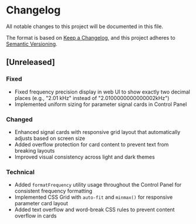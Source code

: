 # Changelog

All notable changes to this project will be documented in this file.

The format is based on [Keep a Changelog](https://keepachangelog.com/en/1.0.0/),
and this project adheres to [Semantic Versioning](https://semver.org/spec/v2.0.0.html).

## [Unreleased]

### Fixed
- Fixed frequency precision display in web UI to show exactly two decimal places (e.g., "2.01 kHz" instead of "2.0100000000000002kHz")
- Implemented uniform sizing for parameter signal cards in Control Panel

### Changed
- Enhanced signal cards with responsive grid layout that automatically adjusts based on screen size
- Added overflow protection for card content to prevent text from breaking layouts
- Improved visual consistency across light and dark themes

### Technical
- Added `formatFrequency` utility usage throughout the Control Panel for consistent frequency formatting
- Implemented CSS Grid with `auto-fit` and `minmax()` for responsive parameter card layout
- Added text overflow and word-break CSS rules to prevent content overflow in cards
